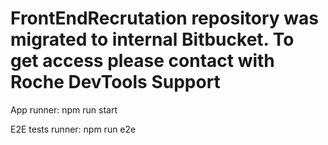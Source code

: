# FrontEndRecrutation repository was migrated to internal Bitbucket. To get access please contact with Roche DevTools Support

App runner: npm run start

E2E tests runner: npm run e2e
